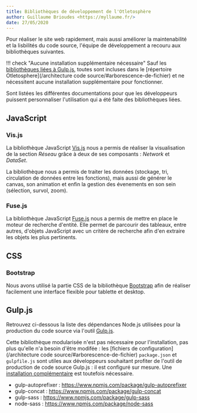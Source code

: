 ```yaml
---
title: Bibliothèques de développement de l'Otletosphère
author: Guillaume Brioudes <https://myllaume.fr/>
date: 27/05/2020
---
```


Pour réaliser le site web rapidement, mais aussi améliorer la maintenabilité et la lisbilités du code source, l'équipe de développement a recouru aux bibliothèques suivantes.

!!! check "Aucune installation supplémentaire nécessaire"
	Sauf les [bibliothèques liées à Gulp.js](#gulpjs), toutes sont incluses dans le [répertoire Otletosphere](/architecture code source/#arborescence-de-fichier) et ne nécessitent aucune installation supplémentaire pour fonctionner.

Sont listées les différentes documentations pour que les développeurs puissent personnaliser l'utilisation qui a été faite des bibliothèques liées.

## JavaScript

### Vis.js

La bibliothèque JavaScript [Vis.js](https://github.com/visjs/vis-network) nous a permis de réaliser la visualisation de la section *Réseau* grâce à deux de ses composants : *Network* et *DataSet*.

La bibliothèque nous a permis de traiter les données (stockage, tri, circulation de données entre les fonctions), mais aussi de générer le canvas, son animation et enfin la gestion des évenements en son sein (sélection, survol, zoom).

### Fuse.js

La bibliothèque JavaScript [Fuse.js](https://fusejs.io/) nous a permis de mettre en place le moteur de recherche d'entité. Elle permet de parcourir des tableaux, entre autres, d'objets JavaScript avec un critère de recherche afin d'en extraire les objets les plus pertinents.

## CSS

### Bootstrap

Nous avons utilisé la partie CSS de la bibliothèque [Bootstrap](https://getbootstrap.com/) afin de réaliser facilement une interface flexible pour tablette et desktop.

## Gulp.js

Retrouvez ci-dessous la liste des dépendances Node.js utilisées pour la production du code source via l'outil [Gulp.js](https://gulpjs.com/).

Cette bibliothèque modularisée n'est pas nécessaire pour l'installation, pas plus qu'elle n'a besoin d'être modifée : les [fichiers de configuration](/architecture code source/#arborescence-de-fichier) `package.json` et `gulpfile.js` sont utiles aux développeurs souhaitant profiter de l'outil de production de code source Gulp.js : il est configuré sur mesure. Une [installation complémentaire]() est toutefois nécessaire.

- gulp-autoprefixer : https://www.npmjs.com/package/gulp-autoprefixer
- gulp-concat : https://www.npmjs.com/package/gulp-concat
- gulp-sass : https://www.npmjs.com/package/gulp-sass
- node-sass : https://www.npmjs.com/package/node-sass